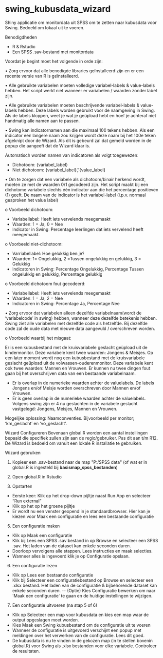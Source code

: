 # swing_kubusdata_wizard
Shiny applicatie om monitordata uit SPSS om te zetten naar kubusdata voor Swing. Bedoeld om lokaal uit te voeren.

Benodigdheden
- R & Rstudio
- Een SPSS .sav-bestand met monitordata

Voordat je begint moet het volgende in orde zijn:

• Zorg ervoor dat alle benodigde libraries geïnstalleerd zijn en er een recente versie van R 
is geïnstalleerd.

• Alle gebruikte variabelen moeten volledige variabel-labels & value-labels hebben.
Het script werkt niet wanneer er variabelen / waarden zonder label zijn.

• Alle gebruikte variabelen moeten beschrijvende variabel-labels & value-labels hebben.
Deze labels worden gebruikt voor de naamgeving in Swing. Als de labels kloppen, weet 
je wat je geüpload hebt en hoef je achteraf niet handmatig alle namen aan te passen.

• Swing kan indicatornamen aan die maximaal 100 tekens hebben. Als een indicator een 
langere naam zou krijgen wordt deze naam bij het 100e teken afgeknipt door de Wizard.
Als dit is gebeurd zal dat gemeld worden in de popup die aangeeft dat de Wizard klaar 
is.

Automatisch worden namen van indicatoren als volgt toegewezen:
- Dichotoom: {variabel_label}
- Niet dichotoom: {variabel_label}‘,’{value_label}

• Om te zorgen dat een variabele als dichotoom/binair herkend wordt, moeten ze met de 
waarden 0/1 gecodeerd zijn. Het script maakt bij een dichotome variabele slechts één 
indicator aan die het percentage positieven (1) geeft. De naam van de indicator is het 
variabel-label (i.p.v. normaal gesproken het value label)

 o Voorbeeld dichotoom:
 - Variabellabel: Heeft iets vervelends meegemaakt
 - Waarden: 1 = Ja, 0 = Nee
 - Indicator in Swing: Percentage leerlingen dat iets vervelend heeft meegemaakt.

  o Voorbeeld niet-dichotoom:
  - Varriabellabel: Hoe gelukkig ben je?
  - Waarden: 1= Ongelukkig, 2 =Tussen ongelukkig en gelukkig, 3 = Gelukkig
  - Indicatoren in Swing: Percentage Ongelukkig, Percentage Tussen ongelukkig en 
  gelukkig, Percentage gelukkig

 o Voorbeeld dichotoom fout gecodeerd:
   - Variabellabel: Heeft iets vervelends meegemaakt
   - Waarden: 1 = Ja, 2 = Nee
   - Indicatoren in Swing: Percentage Ja, Percentage Nee

• Zorg ervoor dat variabelen alleen dezelfde variabelnaam(wordt de ‘variabelcode’ in 
swing) hebben, wanneer deze dezelfde betekenis hebben. Swing ziet alle variabelen 
met dezelfde code als hetzelfde. Bij dezelfde code zal de oude data met nieuwe data 
aangevuld / overschreven worden.

  o Voorbeeld waarbij het misgaat:

Er is een kubusbestand met de kruisvariabele geslacht geüpload uit de kindermonitor. Deze variabele kent twee waarden: Jongens & Meisjes.
Op een later moment wordt nog een kubusbestand met de kruisvariabele geslacht geüpload uit de volwassen-ouderenmonitor. 
Deze variabele kent ook twee waarden: Mannen en Vrouwen. Er kunnen nu twee dingen fout gaan bij het overschrijven data van een bestaande variabelnaam.
		
   - Er is overlap in de numerieke waarden achter de valuelabels. De labels Jongens en/of Meisje worden overschreven door Mannen en/of Vrouwen.
   - Er is geen overlap in de numerieke waarden achter de valuelabels. Volgens swing zijn er 4 nu geslachten in de variabele geslacht vastgelegd: Jongens, 
    Meisjes, Mannen en Vrouwen.

 Mogelijke oplossing: Naamconventies. Bijvoorbeeld per monitor; ‘km_geslacht’ en ‘vo_geslacht’.

Wizard Configureren
Bovenaan global.R worden een aantal instellingen bepaald die specifiek zullen zijn aan de regio/gebruiker. Pas dit aan t/m R12. De Wizard is bedoeld om vanuit een lokale R installatie te gebruiken.

   
Wizard gebruiken

1. Kopieer een .sav-bestand naar de map "P:/SPSS data" (of wat er in global.R is ingesteld bij **basismap_spss_bestanden**)

2. Open global.R in Rstudio

3. Opstarten
  - Eerste keer: Klik op het drop-down pijltje naast Run App en selecteer “Run external”
  - Klik op het op het groene pijltje
  - Er wordt nu een venster geopend in je standaardbrowser. Hier kan je kiezen voor Maak een 
     configuratie en lees een bestaande configuratie

5. Een configuratie maken
  - Klik op Maak een configuratie
  - Klik bij Lees een SPSS .sav bestand in op Browse en selecteer een SPSS .sav. Het laden van de dataset kan enkele seconden duren.
  - Doorloop vervolgens alle stappen. Lees instructies en maak selecties. 
  - Wanneer alles is ingevoerd klik je op Configuratie opslaan. 

6. Een configuratie lezen
  - Klik op Lees een bestaande configuratie
  - Klik bij Selecteer een configuratiebestand op Browse en selecteer een .xlsx bestand. Het laden van de configuratie & bijbehorende dataset kan enkele seconden duren.
    -- (Optie) Kies Configuratie bewerken om naar 'Maak een configuratie' te gaan en de huidige instellingen te wijzigen.

7. Een configuratie uitvoeren (na stap 5 of 6)
  - Klik op Selecteer een map voor kubusdata en kies een map waar de output opgeslagen 
  moet worden.
  - Kies Maak een Swing kubusbestand om de configuratie uit te voeren
  - Wanneer de configuratie is uitgevoerd verschijnt een popup met meldingen over
  het verwerken van de configuratie. Lees dit goed.
  - De kubusdata is nu te vinden in de gekozen map (in te stellen bovenin global.R) 
  voor Swing als .xlsx bestanden voor elke variabele. Controleer de resultaten.
